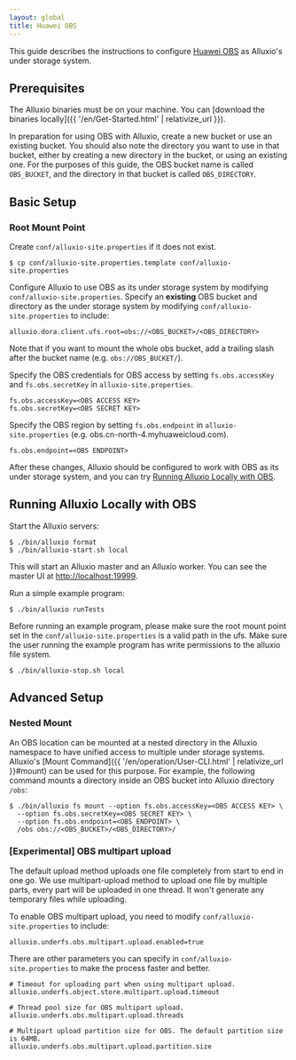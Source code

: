 ```yaml
---
layout: global
title: Huawei OBS
---
```



This guide describes the instructions to configure [Huawei OBS](https://www.huaweicloud.com/product/obs) as Alluxio's
under storage system.

## Prerequisites

The Alluxio binaries must be on your machine. You can
[download the binaries locally]({{ '/en/Get-Started.html' | relativize_url }}).

In preparation for using OBS with Alluxio, create a new bucket or use an existing bucket. You
should also note the directory you want to use in that bucket, either by creating a new directory in
the bucket, or using an existing one. For the purposes of this guide, the OBS bucket name is called
`OBS_BUCKET`, and the directory in that bucket is called `OBS_DIRECTORY`.

## Basic Setup

### Root Mount Point

Create `conf/alluxio-site.properties` if it does not exist.

```console
$ cp conf/alluxio-site.properties.template conf/alluxio-site.properties
```

Configure Alluxio to use OBS as its under storage system by modifying `conf/alluxio-site.properties`.
Specify an **existing** OBS bucket and directory as the under storage system by modifying
`conf/alluxio-site.properties` to include:

```
alluxio.dora.client.ufs.root=obs://<OBS_BUCKET>/<OBS_DIRECTORY>
```

Note that if you want to mount the whole obs bucket, add a trailing slash after the bucket name
(e.g. `obs://OBS_BUCKET/`).

Specify the OBS credentials for OBS access by setting `fs.obs.accessKey` and `fs.obs.secretKey` in
`alluxio-site.properties`.

```
fs.obs.accessKey=<OBS ACCESS KEY>
fs.obs.secretKey=<OBS SECRET KEY>
```

Specify the OBS region by setting `fs.obs.endpoint` in `alluxio-site.properties` (e.g. obs.cn-north-4.myhuaweicloud.com).

```
fs.obs.endpoint=<OBS ENDPOINT>
```

After these changes, Alluxio should be configured to work with OBS as its under storage system, and
you can try [Running Alluxio Locally with OBS](#running-alluxio-locally-with-obs).


## Running Alluxio Locally with OBS

Start the Alluxio servers:

```console
$ ./bin/alluxio format
$ ./bin/alluxio-start.sh local
```

This will start an Alluxio master and an Alluxio worker. You can see the master UI at
[http://localhost:19999](http://localhost:19999).

Run a simple example program:

```console
$ ./bin/alluxio runTests
```

Before running an example program, please make sure the root mount point
set in the `conf/alluxio-site.properties` is a valid path in the ufs.
Make sure the user running the example program has write permissions to the alluxio file system.

```console
$ ./bin/alluxio-stop.sh local
```

## Advanced Setup

### Nested Mount

An OBS location can be mounted at a nested directory in the Alluxio namespace to have unified
access to multiple under storage systems. Alluxio's
[Mount Command]({{ '/en/operation/User-CLI.html' | relativize_url }}#mount) can be used for this purpose.
For example, the following command mounts a directory inside an OBS bucket into Alluxio directory
`/obs`:

```console
$ ./bin/alluxio fs mount --option fs.obs.accessKey=<OBS ACCESS KEY> \
  --option fs.obs.secretKey=<OBS SECRET KEY> \
  --option fs.obs.endpoint=<OBS_ENDPOINT> \
  /obs obs://<OBS_BUCKET>/<OBS_DIRECTORY>/
```

### [Experimental] OBS multipart upload

The default upload method uploads one file completely from start to end in one go. We use multipart-upload method to upload one file by multiple parts, every part will be uploaded in one thread. It won't generate any temporary files while uploading.

To enable OBS multipart upload, you need to modify `conf/alluxio-site.properties` to include:

```
alluxio.underfs.obs.multipart.upload.enabled=true
```

There are other parameters you can specify in `conf/alluxio-site.properties` to make the process faster and better.

```properties
# Timeout for uploading part when using multipart upload.
alluxio.underfs.object.store.multipart.upload.timeout

# Thread pool size for OBS multipart upload.
alluxio.underfs.obs.multipart.upload.threads

# Multipart upload partition size for OBS. The default partition size is 64MB. 
alluxio.underfs.obs.multipart.upload.partition.size
```



